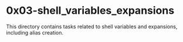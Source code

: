 # 0x03-shell_variables_expansions

This directory contains tasks related to shell variables and expansions, including alias creation.
